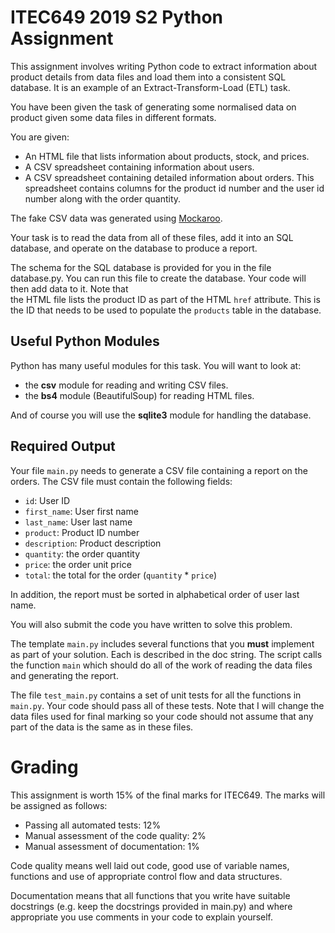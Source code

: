 # ITEC649 2019 S2 Python Assignment

This assignment involves writing Python code to extract information about product details
from data files and load them into a consistent SQL database. It is an 
example of an Extract-Transform-Load (ETL) task. 

You have been given the task of generating some normalised data on product given some
data files in different formats.   

You are given:

* An HTML file that lists information about products, stock, and prices.
* A CSV spreadsheet containing information about users.
* A CSV spreadsheet containing detailed information about orders. This spreadsheet contains columns for
the product id number and the user id number along with the order quantity.

The fake CSV data was generated using [Mockaroo](https://mockaroo.com/).

Your task is to read the data from all of these files, add it into an SQL database, 
and operate on the database to produce a report.

The schema for the SQL database is provided for you in the file database.py. You can
run this file to create the database.  Your code will then add data to it. Note that  
the HTML file lists the product ID as part of the HTML `href` attribute. This is the 
ID that needs to be used to populate the `products` table in the database.

## Useful Python Modules

Python has many useful modules for this task. You will want to look at:
* the __csv__ module for reading and writing CSV files.
* the __bs4__ module (BeautifulSoup) for reading HTML files.

And of course you will use the __sqlite3__ module for handling the database.

## Required Output

Your file `main.py` needs to generate a CSV file containing a report on the 
orders. The CSV file must contain the following fields:

* `id`: User ID
* `first_name`: User first name
* `last_name`: User last name
* `product`: Product ID number
* `description`: Product description
* `quantity`: the order quantity
* `price`: the order unit price
* `total`: the total for the order (`quantity` * `price`)

In addition, the report must be sorted in alphabetical order of user last name.  

You will also submit the code you have written to solve this problem. 

The template `main.py` includes several functions that you **must** implement as part of your
solution.  Each is described in the doc string. The script calls the function `main` which 
should do all of the work of reading the data files and generating the report. 

The file `test_main.py` contains a set of unit tests for all the functions in `main.py`. Your 
code should pass all of these tests. Note that I will change the data files used for final
marking so your code should not assume that any part of the data is the same as in these
files.  

# Grading

This assignment is worth 15% of the final marks for ITEC649. The marks will be assigned as follows:

- Passing all automated tests: 12%
- Manual assessment of the code quality: 2%
- Manual assessment of documentation: 1%

Code quality means well laid out code, good use of variable names, functions and use of appropriate 
control flow and data structures.

Documentation means that all functions that you write have suitable docstrings (e.g. keep the docstrings 
provided in main.py) and where appropriate you use comments in your code to explain yourself.